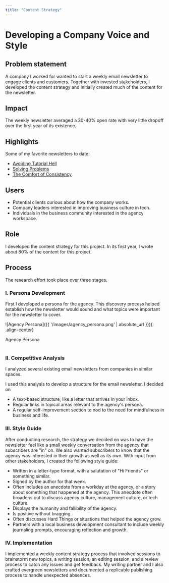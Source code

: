 ```yaml
---
title: "Content Strategy"
---
```

# Developing a Company Voice and Style

## Problem statement
A company I worked for wanted to start a weekly email newsletter to engage clients and customers. Together with invested stakeholders, I developed the content strategy and initially created much of the content for the newsletter.

## Impact
The weekly newsletter averaged a 30-40% open rate with very little dropoff over the first year of its existence.

## Highlights

Some of my favorite newsletters to date:
- [Avoiding Tutorial Hell](https://www.getrevue.co/profile/radial/issues/avoiding-tutorial-hell-974804)
- [Solving Problems](https://www.getrevue.co/profile/radial/issues/solving-problems-740112)
- [The Comfort of Consistency](https://www.getrevue.co/profile/radial/issues/the-comfort-of-consistency-571600)

## Users
- Potential clients curious about how the company works.
- Company leaders interested in improving business culture in tech.
- Individuals in the business community interested in the agency workspace.

## Role
I developed the content strategy for this project. In its first year, I wrote about 80% of the content for this project.

## Process
The research effort took place over three stages.

### I. Persona Development
First I developed a persona for the agency. This discovery process helped establish how the newsletter would sound and what topics were important for the newsletter to cover.

![Agency Persona]({{ '/images/agency_persona.png' | absolute_url }}){: .align-center}
<figcaption>Agency Persona</figcaption>
<br/>

### II. Competitive Analysis
I analyzed several existing email newsletters from companies in similar spaces.

I used this analysis to develop a structure for the email newsletter. I decided on
- A text-based structure, like a letter that arrives in your inbox.
- Regular links in topical areas relevant to the agency's persona.
- A regular self-improvement section to nod to the need for mindfulness in business and life.

### III. Style Guide

After conducting research, the strategy we decided on was to have the newsletter feel like a small weekly conversation from the agency that subscribers are "in" on. We also wanted subscribers to know that the agency was interested in their growth as well as its own. With input from other stakeholders, I created the following style guide:

- Written in a letter-type format, with a salutation of "Hi Friends" or something similar.
- Signed by the author for that week.
- Often includes an anecdote from a workday at the agency, or a story about something that happened at the agency. This anecdote often broadens out to discuss agency culture, management culture, or tech culture.
- Displays the humanity and fallibility of the agency.
- Is positive without bragging.
- Often discusses Hard Things or situations that helped the agency grow.
- Partners with a local business development consultant to include weekly journaling prompts, encouraging reflection and growth.

### IV. Implementation

I implemented a weekly content strategy process that involved sessions to brainstorm new topics, a writing session, an editing session, and a review process to catch any issues and get feedback. My writing partner and I also crafted evergreen newsletters and documented a replicable publishing process to handle unexpected absences.
